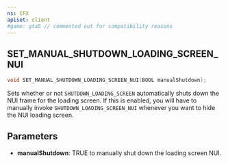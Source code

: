 ```yaml
---
ns: CFX
apiset: client
#game: gta5 // commented out for compatibility reasons
---
```

## SET_MANUAL_SHUTDOWN_LOADING_SCREEN_NUI

```c
void SET_MANUAL_SHUTDOWN_LOADING_SCREEN_NUI(BOOL manualShutdown);
```

Sets whether or not `SHUTDOWN_LOADING_SCREEN` automatically shuts down the NUI frame for the loading screen. If this is enabled,
you will have to manually invoke `SHUTDOWN_LOADING_SCREEN_NUI` whenever you want to hide the NUI loading screen.

## Parameters
* **manualShutdown**: TRUE to manually shut down the loading screen NUI.

